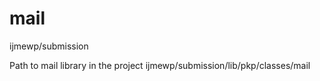 # mail
ijmewp/submission



Path to mail library in the project
ijmewp/submission/lib/pkp/classes/mail
